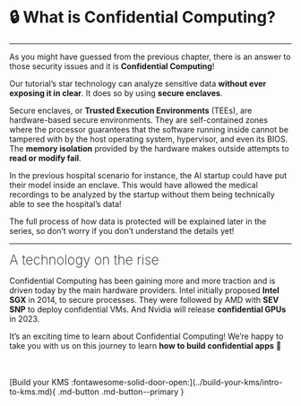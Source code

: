 # 🔒 What is Confidential Computing?
___________________________________________________

As you might have guessed from the previous chapter, there is an answer to those security issues and it is **Confidential Computing**! 

Our tutorial’s star technology can analyze sensitive data **without ever exposing it in clear**. It does so by using **secure enclaves**.

Secure enclaves, or **Trusted Execution Environments** (TEEs), are hardware-based secure environments. They are self-contained zones where the processor guarantees that the software running inside cannot be tampered with by the host operating system, hypervisor, and even its BIOS. The **memory isolation** provided by the hardware makes outside attempts to **read or modify fail**.

In the previous hospital scenario for instance, the AI startup could have put their model inside an enclave. This would have allowed the medical recordings to be analyzed by the startup without them being technically able to see the hospital’s data!

The full process of how data is protected will be explained later in the series, so don’t worry if you don’t understand the details yet!

______________________________________________________

<font size="5"><span style="font-weight: 200">
A technology on the rise
</font></span>

Confidential Computing has been gaining more and more traction and is driven today by the main hardware providers. Intel initially proposed **Intel SGX** in 2014, to secure processes. They were followed by AMD with **SEV SNP** to deploy confidential VMs. And Nvidia will release **confidential GPUs** in 2023.

It’s an exciting time to learn about Confidential Computing! We’re happy to take you with us on this journey to learn **how to build confidential apps** 🚀

<br />
<br />
[Build your KMS :fontawesome-solid-door-open:](../build-your-kms/intro-to-kms.md){ .md-button .md-button--primary }